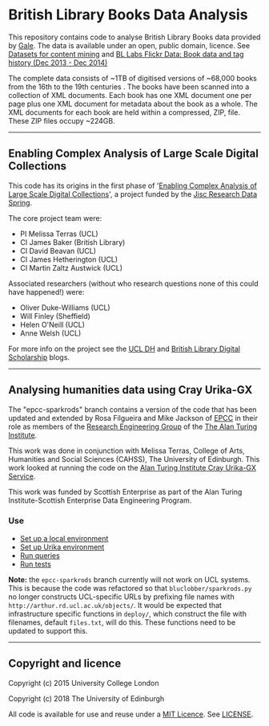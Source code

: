 # British Library Books Data Analysis

This repository contains code to analyse British Library Books data provided by [Gale](https://www.gale.com). The data is available under an open, public domain, licence. See [Datasets for content mining](https://www.bl.uk/collection-guides/datasets-for-content-mining) and [BL Labs Flickr Data: Book data and tag history (Dec 2013 - Dec 2014)](https://figshare.com/articles/BL_Labs_Flickr_Data/1269249)

The complete data consists of ~1TB of digitised versions of ~68,000 books from the 16th to the 19th centuries . The books have been scanned into a collection of XML documents. Each book has one XML document one per page plus one XML document for metadata about the book as a whole. The XML documents for each book are held within a compressed, ZIP, file. These ZIP files occupy ~224GB.

---

## Enabling Complex Analysis of Large Scale Digital Collections

This code has its origins in the first phase of '[Enabling Complex Analysis of Large Scale Digital Collections](http://figshare.com/articles/Enabling_Complex_Analysis_of_Large_Scale_Digital_Collections/1319482)', a project funded by the [Jisc Research Data Spring](http://opensource.org/licenses/MIT).

The core project team were:

* PI Melissa Terras (UCL)
* CI James Baker (British Library)
* CI David Beavan (UCL)
* CI James Hetherington (UCL)
* CI Martin Zaltz Austwick (UCL)

Associated researchers (without who research questions none of this could have happened!) were:

* Oliver Duke-Williams (UCL)
* Will Finley (Sheffield)
* Helen O'Neill (UCL)
* Anne Welsh (UCL)

For more info on the project see the [UCL DH](http://blogs.ucl.ac.uk/dh/2015/05/07/bluclobber-or-enabling-complex-analysis-of-large-scale-digital-collections/) and [British Library Digital Scholarship](http://britishlibrary.typepad.co.uk/digital-scholarship/) blogs.

---

## Analysing humanities data using Cray Urika-GX

The "epcc-sparkrods" branch contains a version of the code that has been updated and extended by Rosa Filgueira and Mike Jackson of [EPCC](https://www.epcc.ed.ac.uk) in their role as members of the [Research Engineering Group](https://www.turing.ac.uk/research/research-engineering) of the [The Alan Turing Institute](https://www.turing.ac.uk).

This work was done in conjunction with Melissa Terras, College of Arts, Humanities and Social Sciences (CAHSS), The University of Edinburgh. This work looked at running the code on the [Alan Turing Institute Cray Urika-GX Service](https://ati-rescomp-service-docs.readthedocs.io/en/latest/cray/introduction.html).

This work was funded by Scottish Enterprise as part of the Alan Turing Institute-Scottish Enterprise Data Engineering Program.

### Use

* [Set up a local environment](./docs/setup-local.md)
* [Set up Urika environment](./docs/setup-urika.md)
* [Run queries](./docs/queries.md)
* [Run tests](./docs/tests.md)

**Note:** the `epcc-sparkrods` branch currently will not work on UCL systems. This is because the code was refactored so that `bluclobber/sparkrods.py` no longer constructs UCL-specific URLs by prefixing file names with `http://arthur.rd.ucl.ac.uk/objects/`. It would be expected that infrastructure specific functions in `deploy/`, which construct the file with filenames, default `files.txt`, will do this. These functions need to be updated to support this.

---

## Copyright and licence

Copyright (c) 2015 University College London

Copyright (c) 2018 The University of Edinburgh

All code is available for use and reuse under a [MIT Licence](http://opensource.org/licenses/MIT). See [LICENSE](./LICENSE).
